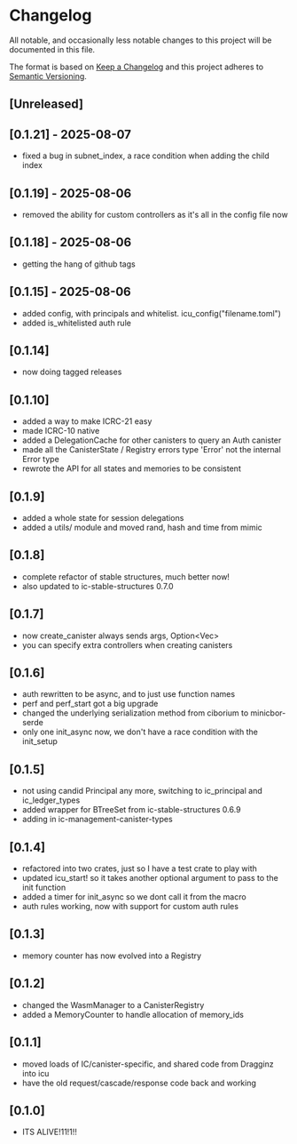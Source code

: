 # Changelog

All notable, and occasionally less notable changes to this project will be documented in this file.

The format is based on [Keep a Changelog](http://keepachangelog.com/)
and this project adheres to [Semantic Versioning](http://semver.org/).

## [Unreleased]

## [0.1.21] - 2025-08-07
- fixed a bug in subnet_index, a race condition when adding the child index

## [0.1.19] - 2025-08-06
- removed the ability for custom controllers as it's all in the config file now

## [0.1.18] - 2025-08-06
- getting the hang of github tags

## [0.1.15] - 2025-08-06
- added config, with principals and whitelist.  icu_config("filename.toml")
- added is_whitelisted auth rule

## [0.1.14]
- now doing tagged releases

## [0.1.10]
- added a way to make ICRC-21 easy
- made ICRC-10 native
- added a DelegationCache for other canisters to query an Auth canister
- made all the CanisterState / Registry errors type 'Error' not the internal Error type
- rewrote the API for all states and memories to be consistent

## [0.1.9]
- added a whole state for session delegations
- added a utils/ module and moved rand, hash and time from mimic

## [0.1.8]
- complete refactor of stable structures, much better now!
- also updated to ic-stable-structures 0.7.0

## [0.1.7]
- now create_canister always sends args, Option<Vec<u8>>
- you can specify extra controllers when creating canisters

## [0.1.6]
- auth rewritten to be async, and to just use function names
- perf and perf_start got a big upgrade
- changed the underlying serialization method from ciborium to minicbor-serde
- only one init_async now, we don't have a race condition with the init_setup

## [0.1.5]
- not using candid Principal any more, switching to ic_principal and ic_ledger_types
- added wrapper for BTreeSet from ic-stable-structures 0.6.9
- adding in ic-management-canister-types

## [0.1.4]
- refactored into two crates, just so I have a test crate to play with
- updated icu_start! so it takes another optional argument to pass to the init function
- added a timer for init_async so we dont call it from the macro
- auth rules working, now with support for custom auth rules

## [0.1.3]
- memory counter has now evolved into a Registry

## [0.1.2]
- changed the WasmManager to a CanisterRegistry
- added a MemoryCounter to handle allocation of memory_ids

## [0.1.1]
- moved loads of IC/canister-specific, and shared code from Dragginz into icu
- have the old request/cascade/response code back and working

## [0.1.0]
- ITS ALIVE!11!1!!